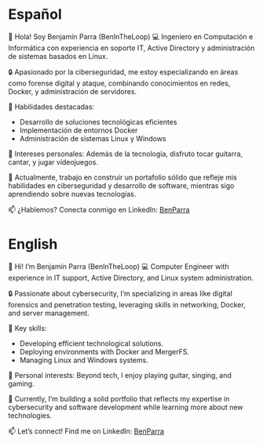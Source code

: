 # Español

👋 Hola! Soy Benjamín Parra (BenInTheLoop)
💻 Ingeniero en Computación e Informática con experiencia en soporte IT, Active Directory y administración de sistemas basados en Linux.

🔒 Apasionado por la ciberseguridad, me estoy especializando en áreas como forense digital y ataque, combinando conocimientos en redes, Docker, y administración de servidores.

🚀 Habilidades destacadas:
* Desarrollo de soluciones tecnológicas eficientes
* Implementación de entornos Docker
* Administración de sistemas Linux y Windows

🎸 Intereses personales: Además de la tecnología, disfruto tocar guitarra, cantar, y jugar videojuegos.

🌱 Actualmente, trabajo en construir un portafolio sólido que refleje mis habilidades en ciberseguridad y desarrollo de software, mientras sigo aprendiendo sobre nuevas tecnologías.

📫 ¿Hablemos? Conecta conmigo en LinkedIn: [BenParra](https://www.linkedin.com/in/benparra/)


# English

👋 Hi! I’m Benjamín Parra (BenInTheLoop)
💻 Computer Engineer with experience in IT support, Active Directory, and Linux system administration.

🔒 Passionate about cybersecurity, I’m specializing in areas like digital forensics and penetration testing, leveraging skills in networking, Docker, and server management.

🚀 Key skills:
* Developing efficient technological solutions.
* Deploying environments with Docker and MergerFS.
* Managing Linux and Windows systems.

🎸 Personal interests: Beyond tech, I enjoy playing guitar, singing, and gaming.

🌱 Currently, I’m building a solid portfolio that reflects my expertise in cybersecurity and software development while learning more about new technologies.

📫 Let’s connect! Find me on LinkedIn: [BenParra](https://www.linkedin.com/in/benparra/)
